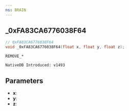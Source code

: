 ```yaml
---
ns: BRAIN
---
```

## _0xFA83CA6776038F64

```c
// 0xFA83CA6776038F64
void _0xFA83CA6776038F64(float x, float y, float z);
```

```
REMOVE_*

NativeDB Introduced: v1493
```

## Parameters
* **x**:
* **y**:
* **z**:
